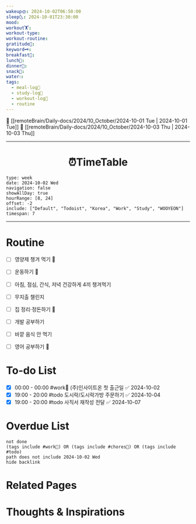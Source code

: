 ```yaml
---
wakeup🌞: 2024-10-02T06:50:00
sleep🌜: 2024-10-01T23:30:00
mood: 
workout🏋️: 
workout-type: 
workout-routine: 
gratitude🙏: 
keyword🗝️: 
breakfast🍳: 
lunch🍚: 
dinner🥗: 
snack🍬: 
water💧: 
tags:
  - meal-log📝
  - study-log📓
  - workout-log💪
  - routine
---
```


🔺 [[remoteBrain/Daily-docs/2024/10_October/2024-10-01 Tue | 2024-10-01 Tue]]
🔻 [[remoteBrain/Daily-docs/2024/10_October/2024-10-03 Thu | 2024-10-03 Thu]]
___
<h1> <center>⏰TimeTable </center> </h1>

```gEvent
type: week
date: 2024-10-02 Wed
navigation: false
showAllDay: true
hourRange: [8, 24]
offset: -2
include: ["Default", "Todoist", "Korea", "Work", "Study", "WOOYEON"]
timespan: 7
```

--- 


# Routine 

- [ ] 영양제 챙겨 먹기 🔼 
- [ ] 운동하기 🔼
- [ ] 아침, 점심, 간식, 저녁 건강하게 4끼 챙겨먹기
- [ ] 무지출 챌린지 
- [ ] 집 정리·정돈하기 🔼
- [ ] 개발 공부하기
- [ ] 바깥 음식 안 먹기 
- [ ] 영어 공부하기 🔼 


# To-do List

- [x] 00:00 - 00:00 #work💼 (주)인사이트온 첫 출근일 ✅ 2024-10-02
- [x] 19:00 - 20:00 #todo 도시락/도시락가방 주문하기 ✅ 2024-10-04
- [x] 19:00 - 20:00 #todo 사직서 재작성 전달 ✅ 2024-10-07

# Overdue List
```tasks
not done
(tags include #work💼) OR (tags include #chores🧺) OR (tags include #todo)
path does not include 2024-10-02 Wed
hide backlink
```

# Related Pages



# Thoughts & Inspirations

